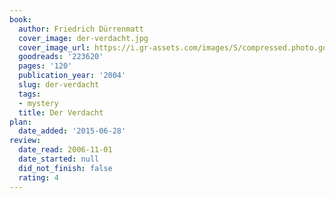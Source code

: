 ```yaml
---
book:
  author: Friedrich Dürrenmatt
  cover_image: der-verdacht.jpg
  cover_image_url: https://i.gr-assets.com/images/S/compressed.photo.goodreads.com/books/1519256229l/223620._SX98_.jpg
  goodreads: '223620'
  pages: '120'
  publication_year: '2004'
  slug: der-verdacht
  tags:
  - mystery
  title: Der Verdacht
plan:
  date_added: '2015-06-28'
review:
  date_read: 2006-11-01
  date_started: null
  did_not_finish: false
  rating: 4
---
```

